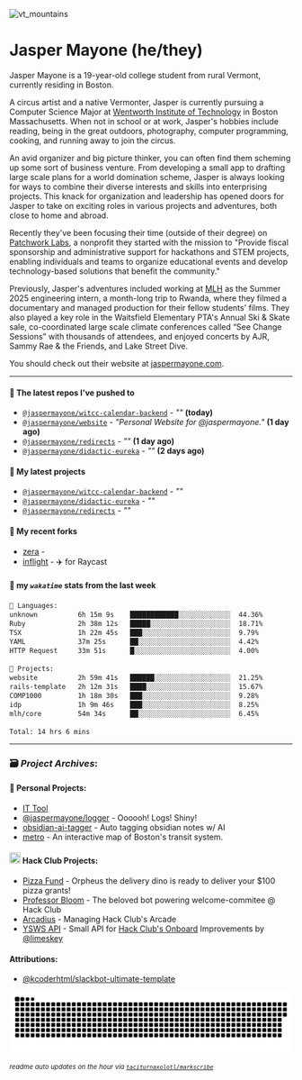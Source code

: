 ![vt_mountains](https://github.com/jaspermayone/jaspermayone/assets/65788728/0597adb6-37c9-4db7-b6d8-1d7107b7bdd8)

# Jasper Mayone (he/they)

Jasper Mayone is a 19-year-old college student from rural Vermont, currently residing in Boston.

A circus artist and a native Vermonter, Jasper is currently pursuing a Computer Science Major at [Wentworth Institute of Technology](https://wit.edu) in Boston Massachusetts. When not in school or at work, Jasper's hobbies include reading, being in the great outdoors, photography, computer programming, cooking, and running away to join the circus.

An avid organizer and big picture thinker, you can often find them scheming up some sort of business venture. From developing a small app to drafting large scale plans for a world domination scheme, Jasper is always looking for ways to combine their diverse interests and skills into enterprising projects. This knack for organization and leadership has opened doors for Jasper to take on exciting roles in various projects and adventures, both close to home and abroad.

Recently they've been focusing their time (outside of their degree) on [Patchwork Labs](https://github.com/patchworklabsorg), a nonprofit they started with the mission to "Provide fiscal sponsorship and administrative support for hackathons and STEM projects, enabling individuals and teams to organize educational events and develop technology-based solutions that benefit the community."

Previously, Jasper's adventures included working at [MLH](https://mlh.io/) as the Summer 2025 engineering intern, a month-long trip to Rwanda, where they filmed a documentary and managed production for their fellow students' films. They also played a key role in the Waitsfield Elementary PTA's Annual Ski & Skate sale, co-coordinated large scale climate conferences called “See Change Sessions” with thousands of attendees, and enjoyed concerts by AJR, Sammy Rae & the Friends, and Lake Street Dive.

You should check out their website at [jaspermayone.com](https://jaspermayone.com).

---

#### 👷 The latest repos I've pushed to

- [`@jaspermayone/witcc-calendar-backend`](https://github.com/jaspermayone/witcc-calendar-backend) - _""_ **(today)**
- [`@jaspermayone/website`](https://github.com/jaspermayone/website) - _"Personal Website for @jaspermayone."_ **(1 day ago)**
- [`@jaspermayone/redirects`](https://github.com/jaspermayone/redirects) - _""_ **(1 day ago)**
- [`@jaspermayone/didactic-eureka`](https://github.com/jaspermayone/didactic-eureka) - _""_ **(2 days ago)**

#### 🌱 My latest projects

- [`@jaspermayone/witcc-calendar-backend`](https://github.com/jaspermayone/witcc-calendar-backend) - _""_
- [`@jaspermayone/didactic-eureka`](https://github.com/jaspermayone/didactic-eureka) - _""_
- [`@jaspermayone/redirects`](https://github.com/jaspermayone/redirects) - _""_

#### 🍴 My recent forks

- [zera](https://github.com/jaspermayone-forks/zera) - 
- [inflight](https://github.com/jaspermayone-forks/inflight) - ✈️ for Raycast

#### 📡 my _`wakatime`_ stats from the last week

```text
💾 Languages:
unknown          6h 15m 9s    ████████████░░░░░░░░░░░░░  44.36%
Ruby             2h 38m 12s   █████░░░░░░░░░░░░░░░░░░░░  18.71%
TSX              1h 22m 45s   ███░░░░░░░░░░░░░░░░░░░░░░  9.79%
YAML             37m 25s      ██░░░░░░░░░░░░░░░░░░░░░░░  4.42%
HTTP Request     33m 51s      █░░░░░░░░░░░░░░░░░░░░░░░░  4.00%

💼 Projects:
website          2h 59m 41s   ██████░░░░░░░░░░░░░░░░░░░  21.25%
rails-template   2h 12m 31s   ████░░░░░░░░░░░░░░░░░░░░░  15.67%
COMP1000         1h 18m 30s   ███░░░░░░░░░░░░░░░░░░░░░░  9.28%
idp              1h 9m 46s    ███░░░░░░░░░░░░░░░░░░░░░░  8.25%
mlh/core         54m 34s      ██░░░░░░░░░░░░░░░░░░░░░░░  6.45%

Total: 14 hrs 6 mins
```


---

### 🗃️ _Project Archives_:

#### 🌱 Personal Projects:
- [IT Tool](https://github.com/jaspermayone/ittool)
- [@jaspermayone/logger](https://github.com/jaspermayone/logger) - Oooooh! Logs! Shiny!
- [obsidian-ai-tagger](https://github.com/jaspermayone/obsidian-ai-tagger) - Auto tagging obsidian notes w/ AI
- [metro](https://github.com/jaspermayone/metro) - An interactive map of Boston's transit system.

#### <img src="https://assets.hackclub.com/icon-progress-rounded.png" width="20" height="20" /> Hack Club Projects:
- [Pizza Fund](https://github.com/hackclub/pizza-fund) - Orpheus the delivery dino is ready to deliver your $100 pizza grants!
- [Professor Bloom](https://github.com/hackclub/professor-bloom) - The beloved bot powering welcome-commitee @ Hack Club
- [Arcadius](https://github.com/hackclub/arcadius) - Managing Hack Club's Arcade
- [YSWS API](https://github.com/jaspermayone/ysws-api) - Small API for [Hack Club's Onboard](https://hackclub.com/onboard/) Improvements by [@limeskey](https://github.com/limeskey)

#### Attributions:
- [@kcoderhtml/slackbot-ultimate-template](https://github.com/kcoderhtml/slackbot-ultimate-template?tab=readme-ov-file#template-example)

<picture>
  <source media="(prefers-color-scheme: dark)" srcset="assets/snake/github-contribution-grid-snake-dark.svg" />
  <source media="(prefers-color-scheme: light)" srcset="assets/snake/github-contribution-grid-snake.svg" />
  <img alt="github-snake" src="assets/snake/github-contribution-grid-snake.svg" />
</picture>

<sup><em>readme auto updates on the hour via
  <a href="https://github.com/taciturnaxolotl/markscribe">
    <code>taciturnaxolotl/markscribe</code>
  </a>
</em></sup>
